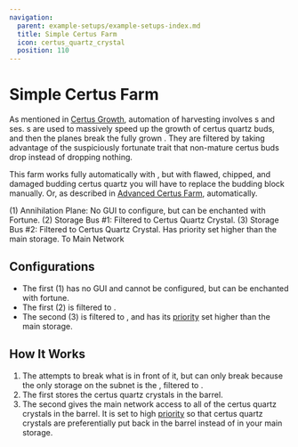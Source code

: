 ```yaml
---
navigation:
  parent: example-setups/example-setups-index.md
  title: Simple Certus Farm
  icon: certus_quartz_crystal
  position: 110
---
```


# Simple Certus Farm

As mentioned in [Certus Growth](../ae2-mechanics/certus-growth.md), automation of <ItemLink id="certus_quartz_crystal" />
harvesting involves <ItemLink id="annihilation_plane" />s and <ItemLink id="storage_bus" />ses. 
<ItemLink id="growth_accelerator" />s are used to massively speed up the growth of certus quartz buds, and then the planes
break the fully grown <ItemLink id="quartz_cluster" />. They are filtered by taking advantage of the suspiciously fortunate trait that non-mature
certus buds drop <ItemLink id="certus_quartz_dust" /> instead of dropping nothing.

This farm works fully automatically with <ItemLink id="flawless_budding_quartz" />, but with flawed, chipped, and damaged
budding certus quartz you will have to replace the budding block manually. Or, as described in [Advanced Certus Farm](advanced-certus-farm.md),
automatically.

<GameScene zoom="6" interactive={true}>
  <ImportStructure src="../assets/assemblies/simple_certus_farm.snbt" />

  <BoxAnnotation color="#dddddd" min="3.7 1 1" max="4 2 2">
        (1) Annihilation Plane: No GUI to configure, but can be enchanted with Fortune.
  </BoxAnnotation>

  <BoxAnnotation color="#dddddd" min="3 1 1" max="3.3 2 2">
        (2) Storage Bus #1: Filtered to Certus Quartz Crystal.
        <ItemImage id="certus_quartz_crystal" scale="2" />
  </BoxAnnotation>

  <BoxAnnotation color="#dddddd" min="3 1 .7" max="2 2 1">
        (3) Storage Bus #2: Filtered to Certus Quartz Crystal. Has priority set higher than the main storage.
        <ItemImage id="certus_quartz_crystal" scale="2" />
  </BoxAnnotation>

<DiamondAnnotation pos="1 0.5 0.5" color="#00ff00">
        To Main Network
    </DiamondAnnotation>

  <IsometricCamera yaw="195" pitch="30" />
</GameScene>

## Configurations

* The first <ItemLink id="annihilation_plane" /> (1) has no GUI and cannot be configured, but can be enchanted with fortune.
* The first <ItemLink id="storage_bus" /> (2) is filtered to <ItemLink id="certus_quartz_crystal" />.
* The second <ItemLink id="storage_bus" /> (3) is filtered to <ItemLink id="certus_quartz_crystal" />, and has its
  [priority](../ae2-mechanics/import-export-storage.md#storage-priority) set higher than the main storage.

## How It Works

1. The <ItemLink id="annihilation_plane" /> attempts to break what is in front of it, but can only break <ItemLink id="quartz_cluster" />
   because the only storage on the subnet is the <ItemLink id="storage_bus" />, filtered to <ItemLink id="certus_quartz_crystal" />.
4. The first <ItemLink id="storage_bus" /> stores the certus quartz crystals in the barrel.
5. The second <ItemLink id="storage_bus" /> gives the main network access to all of the certus quartz crystals in the barrel. It is set to
   high [priority](../ae2-mechanics/import-export-storage.md#storage-priority) so that certus quartz crystals are preferentially
   put back in the barrel instead of in your main storage.
